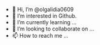 - 👋 Hi, I’m @olgalidia0609
- 👀 I’m interested in Github.
- 🌱 I’m currently learning ...
- 💞️ I’m looking to collaborate on ...
- 📫 How to reach me ...

<!---
olgalidia0609/olgalidia0609 is a ✨ special ✨ repository because its `README.md` (this file) appears on your GitHub profile.
You can click the Preview link to take a look at your changes.
--->
